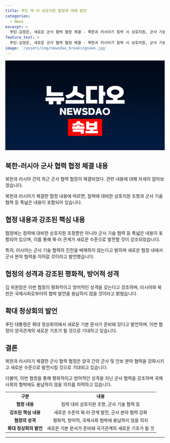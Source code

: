 ```yaml
---
title: 푸틴 북·러 상호지원 협정에 대해 발언
categories:
  - News
excerpt: >
  푸틴-김정은, 새로운 군사 협력 협정 체결 - 북한과 러시아가 침략 시 상호지원, 군사 기술 이전까지 협약 포함. 미국 등 국제사회 압박에 당위성 강조. 푸틴 대통령과 김 위원장은 일대일 회담을 통해 전략 동반자 협정 서명, 새로운 수준의 관계 형성 언급.
feature_text: >
  푸틴-김정은, 새로운 군사 협력 협정 체결 - 북한과 러시아가 침략 시 상호지원, 군사 기술 이전까지 협약 포함. 미국 등 국제사회 압박에 당위성 강조. 푸틴 대통령과 김 위원장은 일대일 회담을 통해 전략 동반자 협정 서명, 새로운 수준의 관계 형성 언급.
image: '/assets/img/newsdao_breakingnews.jpg'
---
```


<p><img src="/assets/img/newsdao_breakingnews.jpg" alt="firstkoreanews 속보" /></p>

<h2 data-ke-size="size26">북한-러시아 군사 협력 협정 체결 내용</h2>

<p>북한과 러시아 간의 최근 군사 협력 협정이 체결되었다. 관련 내용에 대해 자세히 알아보겠습니다.</p>

<p data-ke-size="size16">북한과 러시아가 체결한 협정 내용에 따르면, 침략에 대비한 상호지원 조항과 군사 기술 협력 등 폭넓은 내용이 포함되어 있습니다.</p>

<h2 data-ke-size="size26">협정 내용과 강조된 핵심 내용</h2>

<p data-ke-size="size16">협정에는 침략에 대비한 상호지원 조항뿐만 아니라 군사 기술 협력 등 폭넓은 내용이 포함되어 있으며, 이를 통해 북·러 관계가 새로운 수준으로 발전할 것이 강조되었습니다.</p>

<p data-ke-size="size16">특히, 러시아는 군사 기술 협력의 진전을 배제하지 않는다고 밝히며 새로운 협정 내에서 군사 분야 협력을 이어갈 것이라고 발언했습니다.</p>

<h2 data-ke-size="size26">협정의 성격과 강조된 평화적, 방어적 성격</h2>

<p data-ke-size="size16">김 위원장은 이번 협정이 평화적이고 방어적인 성격을 갖는다고 강조하며, 러시아와 북한은 국제사회로부터의 협박 발언을 용납하지 않을 것이라고 밝혔습니다.</p>

<h2 data-ke-size="size26">확대 정상회의 발언</h2>

<p data-ke-size="size16">푸틴 대통령은 확대 정상회의에서 새로운 기본 문서가 준비돼 있다고 발언하며, 이번 협정이 양국관계의 새로운 기초가 될 것으로 기대하고 있습니다.</p>

<h2 data-ke-size="size26">결론</h2>

<p data-ke-size="size16">북한과 러시아가 체결한 군사 협력 협정은 양국 간의 군사 및 안보 분야 협력을 강화시키고 새로운 수준으로 발전시킬 것으로 기대되고 있습니다.</p>

<p data-ke-size="size16">더불어, 이번 협정을 통해 평화적이고 방어적인 성격을 지닌 군사 협력을 강조하며 국제사회의 협박에도 용납하지 않을 의지를 피력하고 있습니다.</p>

<table>
    <tbody>
        <tr>
            <td style="text-align: center; height: 17px;"><b>구분</b></td>
            <td style="text-align: center; height: 17px;"><b>내용</b></td>
        </tr>
        <tr>
            <td style="text-align: center; height: 17px;"><b>협정 내용</b></td>
            <td style="text-align: center; height: 17px;">침략 대비 상호지원 조항, 군사 기술 협력 등</td>
        </tr>
        <tr>
            <td style="text-align: center; height: 17px;"><b>강조된 핵심 내용</b></td>
            <td style="text-align: center; height: 17px;">새로운 수준의 북·러 관계 발전, 군사 분야 협력 강화</td>
        </tr>
        <tr>
            <td style="text-align: center; height: 17px;"><b>협정의 성격</b></td>
            <td style="text-align: center; height: 17px;">평화적, 방어적, 국제사회 협박에 용납하지 않을 의지</td>
        </tr>
        <tr>
            <td style="text-align: center; height: 17px;"><b>확대 정상회의 발언</b></td>
            <td style="text-align: center; height: 17px;">새로운 기본 문서가 준비돼 국가관계의 새로운 기초가 될 것</td>
        </tr>
    </tbody>
</table>

<p><hr></p>

